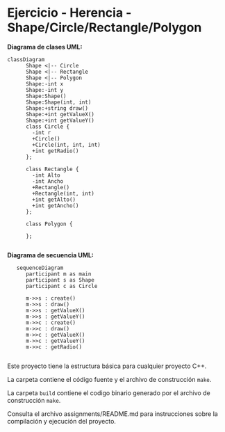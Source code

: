 # Ejercicio - Herencia - Shape/Circle/Rectangle/Polygon

**Diagrama de clases UML:**

```mermaid
classDiagram
      Shape <|-- Circle
      Shape <|-- Rectangle
      Shape <|-- Polygon
      Shape:-int x
      Shape:-int y
      Shape:Shape()
      Shape:Shape(int, int)
      Shape:+string draw()
      Shape:+int getValueX()
      Shape:+int getValueY()
      class Circle {
        -int r
        +Circle()
        +Circle(int, int, int)
        +int getRadio()
      };

      class Rectangle {
        -int Alto
        -int Ancho
        +Rectangle()
        +Rectangle(int, int)
        +int getAlto()
        +int getAncho()
      };

      class Polygon {
            
      };
        

```

**Diagrama de secuencia UML:**
```mermaid
   sequenceDiagram
      participant m as main
      participant s as Shape
      participant c as Circle
      
      m->>s : create()
      m->>s : draw()
      m->>s : getValueX()
      m->>s : getValueY()
      m->>c : create()
      m->>c : draw()
      m->>c : getValueX()
      m->>c : getValueY()
      m->>c : getRadio()
      
```

Este proyecto tiene la estructura básica para cualquier proyecto C++. 

La carpeta contiene el código fuente y el archivo de construcción ```make```.

La carpeta `build` contiene el codigo binario generado por el archivo de construcción ```make```.

Consulta el archivo assignments/README.md para instrucciones sobre la compilación y ejecución del proyecto.
